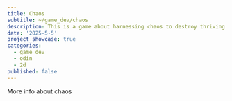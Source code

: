 ```yaml
---
title: Chaos
subtitle: ~/game_dev/chaos
description: This is a game about harnessing chaos to destroy thriving colonies of life. Use chaos to hinder and reverse natural evolution.
date: '2025-5-5'
project_showcase: true
categories:
  - game dev
  - odin
  - 2d
published: false
---
```


More info about chaos